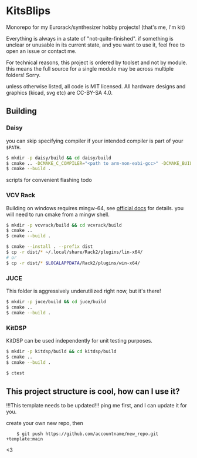 # KitsBlips

Monorepo for my Eurorack/synthesizer hobby projects! (that's me, I'm kit)

Everything is always in a state of "not-quite-finished". if something is unclear or unusable in its current state, and you want to use it, feel free to open an issue or contact me.

For technical reasons, this project is ordered by toolset and not by module. this means the full source for a single module may be across multiple folders! Sorry.

unless otherwise listed, all code is MIT licensed. All hardware designs and graphics (kicad, svg etc) are CC-BY-SA 4.0.

## Building

### Daisy
you can skip specifying compiler if your intended compiler is part of your `$PATH`.

```bash
$ mkdir -p daisy/build && cd daisy/build
$ cmake .. -DCMAKE_C_COMPILER="<path to arm-non-eabi-gcc>" -DCMAKE_BUILD_TYPE="MinSizeRel"
$ cmake --build .
```

scripts for convenient flashing todo

### VCV Rack
Building on windows requires mingw-64, see [official docs](https://vcvrack.com/manual/Building#Windows) for details. you will need to run cmake from a mingw shell.

```bash
$ mkdir -p vcvrack/build && cd vcvrack/build
$ cmake ..
$ cmake --build .

$ cmake --install . --prefix dist
$ cp -r dist/* ~/.local/share/Rack2/plugins/lin-x64/
# or
$ cp -r dist/* $LOCALAPPDATA/Rack2/plugins/win-x64/
```

### JUCE
This folder is aggressively underutilized right now, but it's there!

```bash
$ mkdir -p juce/build && cd juce/build
$ cmake ..
$ cmake --build .
```

### KitDSP
KitDSP can be used independently for unit testing purposes.

```bash
$ mkdir -p kitdsp/build && cd kitdsp/build
$ cmake ..
$ cmake --build .

$ ctest
```


## This project structure is cool, how can I use it?

!!!This template needs to be updated!!! ping me first, and I can update it for you.

create your own new repo, then

```
    $ git push https://github.com/accountname/new_repo.git +template:main
```

<3
